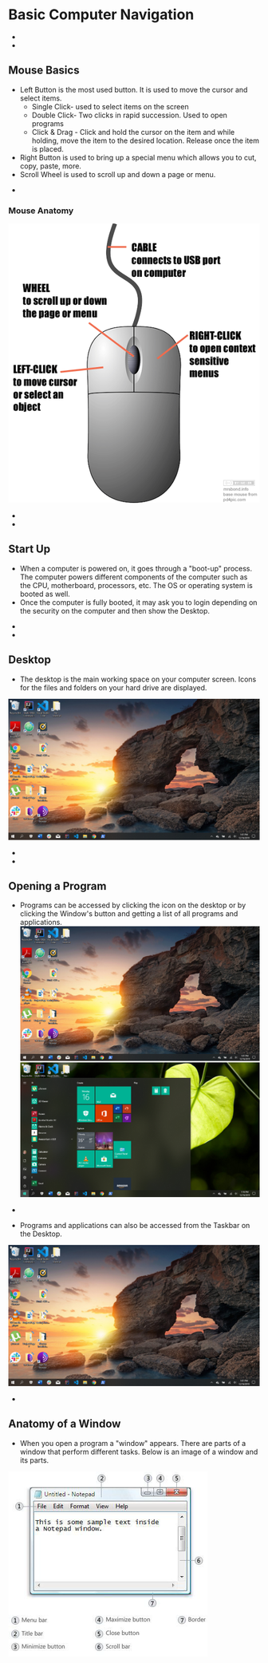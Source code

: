 # Basic Computer Navigation



-
-
## Mouse Basics
* Left Button is the most used button. It is used to move the cursor and select items.
  * Single Click- used to select items on the screen
  * Double Click- Two clicks in rapid succession. Used to open programs
  * Click & Drag - Click and hold the cursor on the item and while holding, move the item to the desired location. Release once the item is placed.
* Right Button is used to bring up a special menu which allows you to cut, copy, paste, more.
* Scroll Wheel is used to scroll up and down a page or menu.


-

### Mouse Anatomy
<img src="img/anatomy-of-mouse.png">


-
-
## Start Up
* When a computer is powered on, it goes through a "boot-up" process. The computer powers different components of the computer such as the
CPU, motherboard, processors, etc. The OS or operating system is booted as well.
* Once the computer is fully booted, it may ask you to login depending on the security on the computer and then show the Desktop.


-
-


## Desktop
* The desktop is the main working space on your computer screen. Icons for the files and folders on your hard drive are displayed.
<img src="img/desktop.png">


-
-

## Opening a Program
* Programs can be accessed by clicking the icon on the desktop or by clicking the Window's button and getting a list of all programs
and applications.
<img src="img/windows-button.png">  <img src="img/start-menu.png">
-

* Programs and applications can also be accessed from the Taskbar on the Desktop.
<img src="img/taskbar.png">

-

## Anatomy of a Window
* When you open a program a "window" appears. There are parts of a window that perform different tasks. Below is an image of a window and its parts.
<img src="img/anatomy-of-window.png">
